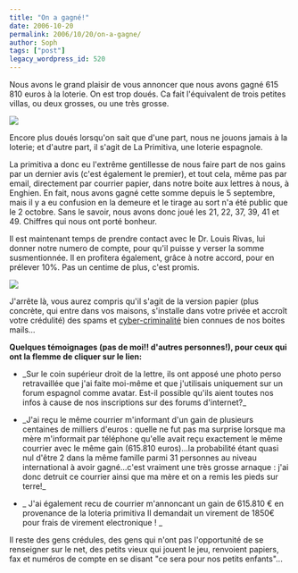 ```yaml
---
title: "On a gagné!"
date: 2006-10-20
permalink: 2006/10/20/on-a-gagne/
author: Soph
tags: ["post"]
legacy_wordpress_id: 520
---
```


Nous avons le grand plaisir de vous annoncer que nous avons gagné 615 810 euros à la loterie. On est trop doués. Ca fait l'équivalent de trois petites villas, ou deux grosses, ou une très grosse.

<img src="https://64k.be/wp-content/uploads/2006/actu/recomp.jpg" />

<!-- excerpt -->

Encore plus doués lorsqu'on sait que d'une part, nous ne jouons jamais à la loterie; et d'autre part, il s'agit de La Primitiva, une loterie espagnole.

La primitiva a donc eu l'extrême gentillesse de nous faire part de nos gains par un dernier avis (c'est également le premier), et tout cela, même pas par email, directement par courrier papier, dans notre boite aux lettres à nous, à Enghien. En fait, nous avons gagné cette somme depuis le 5 septembre, mais il y a eu confusion en la demeure et le tirage au sort n'a été public que le 2 octobre. Sans le savoir, nous avons donc joué les 21, 22, 37, 39, 41 et 49. Chiffres qui nous ont porté bonheur.

Il est maintenant temps de prendre contact avec le Dr. Louis Rivas, lui donner notre numero de compte, pour qu'il puisse y verser la somme susmentionnée. Il en profitera également, grâce à notre accord, pour en prélever 10%. Pas un centime de plus, c'est promis.

<img src="https://64k.be/wp-content/uploads/2006/actu/monom.jpg" />

J'arrête là, vous aurez compris qu'il s'agit de la version papier (plus concrète, qui entre dans vos maisons, s'installe dans votre privée et accroît votre crédulité) des spams et [cyber-criminalité](http://www.e-prevention.ch/web/detail_fiches.asp?id_fiche=130) bien connues de nos boites mails...

__Quelques témoignages (pas de moi!! d'autres personnes!), pour ceux qui ont la flemme de cliquer sur le lien:__
<ul>
	<li>_Sur le coin supérieur droit de la lettre, ils ont apposé une photo perso retravaillée que j'ai faite moi-même et que j'utilisais uniquement sur un forum espagnol comme avatar. Est-il possible qu'ils aient toutes nos infos à cause de nos inscriptions sur des forums d'internet?_</li>
</ul>
<ul>
	<li>_J'ai reçu le même courrier m'informant d'un gain de plusieurs centaines de milliers d'euros : quelle ne fut pas ma surprise lorsque ma mère m'informait par téléphone qu'elle avait reçu exactement le même courrier avec le même gain (615.810 euros)...la probabilité étant quasi nul d'être 2 dans la même famille parmi 31 personnes au niveau international à avoir gagné...c'est vraiment une très grosse arnaque : j'ai donc detruit ce courrier ainsi que ma mère et on a remis les pieds sur terre!_</li>
</ul>
<ul>
	<li>_ J'ai également recu de courrier m'annoncant un gain de 615.810 € en provenance de la loteria primitiva  Il demandait un virement de 1850€ pour frais de virement electronique ! _</li>
</ul>
Il reste des gens crédules, des gens qui n'ont pas l'opportunité de se renseigner sur le net, des petits vieux qui jouent le jeu, renvoient papiers, fax et numéros de compte en se disant "ce sera pour nos petits enfants"...
